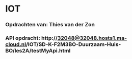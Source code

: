 # IOT 
### Opdrachten van: Thies van der Zon
### API opdracht: http://32048@32048.hosts1.ma-cloud.nl/IOT/SD-K-F2M3BO-Duurzaam-Huis-BO/les2A/testMyApi.html